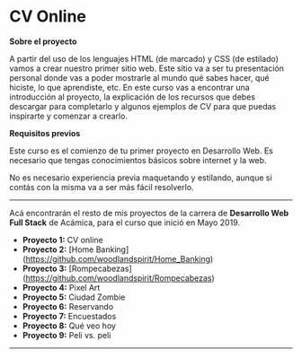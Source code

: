 # CV Online

__Sobre el proyecto__

A partir del uso de los lenguajes HTML (de marcado) y CSS (de estilado) vamos a crear nuestro primer sitio web. Este sitio va a ser tu presentación personal donde vas a poder mostrarle al mundo qué sabes hacer, qué hiciste, lo que aprendiste, etc. En este curso vas a encontrar una introducción al proyecto, la explicación de los recursos que debes descargar para completarlo y algunos ejemplos de CV para que puedas inspirarte y comenzar a crearlo.

__Requisitos previos__

Este curso es el comienzo de tu primer proyecto en Desarrollo Web. Es necesario que tengas conocimientos básicos sobre internet y la web.

No es necesario experiencia previa maquetando y estilando, aunque si contás con la misma va a ser más fácil resolverlo.

***

Acá encontrarán el resto de mis proyectos de la carrera de __Desarrollo Web Full Stack__ de Acámica, para el curso que inició en Mayo 2019.

* __Proyecto 1:__ CV online
* __Proyecto 2:__ [Home Banking] (https://github.com/woodlandspirit/Home_Banking)
* __Proyecto 3:__ [Rompecabezas] (https://github.com/woodlandspirit/Rompecabezas)
* __Proyecto 4:__ Pixel Art
* __Proyecto 5:__ Ciudad Zombie
* __Proyecto 6:__ Reservando
* __Proyecto 7:__ Encuestados
* __Proyecto 8:__  Qué veo hoy
* __Proyecto 9:__ Peli vs. peli

***